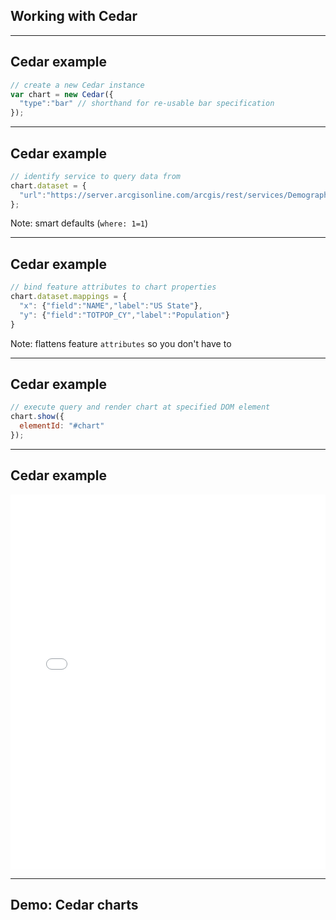 <!-- .slide: data-background="img/bg-3.png" -->
## Working with Cedar

---

<!-- .slide: data-background="img/bg-6.png" -->
## Cedar example

```js
// create a new Cedar instance
var chart = new Cedar({
  "type":"bar" // shorthand for re-usable bar specification
});
```
<!-- .element: class="large" -->

---

<!-- .slide: data-background="img/bg-6.png" -->
## Cedar example

```js
// identify service to query data from
chart.dataset = {
  "url":"https://server.arcgisonline.com/arcgis/rest/services/Demographics/USA_Population_Density/MapServer/4"
};
```
<!-- .element: class="large" -->

Note:
smart defaults (`where: 1=1`)

---

<!-- .slide: data-background="img/bg-6.png" -->
## Cedar example

```js
// bind feature attributes to chart properties
chart.dataset.mappings = {
  "x": {"field":"NAME","label":"US State"},
  "y": {"field":"TOTPOP_CY","label":"Population"}
}
```
<!-- .element: class="large" -->

Note:
flattens feature `attributes` so you don't have to

---

<!-- .slide: data-background="img/bg-6.png" -->
## Cedar example

```js
// execute query and render chart at specified DOM element
chart.show({
  elementId: "#chart"
});
```
<!-- .element: class="large" -->

---

<!-- .slide: data-background="img/bg-6.png" -->
## Cedar example

<iframe width="100%" height="600" width="800" src="//jsfiddle.net/tomwayson/dox5o6w4/embedded/result,js,html/" allowfullscreen="allowfullscreen" frameborder="0"></iframe>

---

<!-- .slide: data-background="img/bg-4.png" -->
## Demo: Cedar charts
